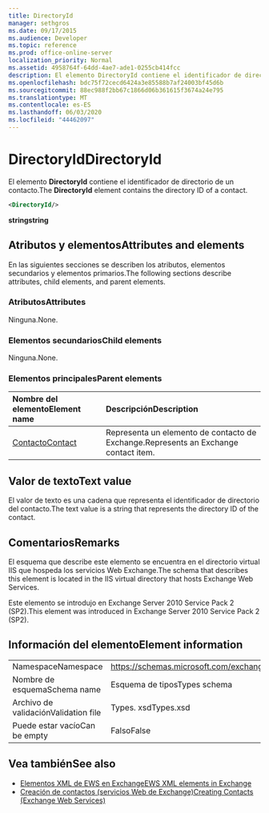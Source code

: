 ```yaml
---
title: DirectoryId
manager: sethgros
ms.date: 09/17/2015
ms.audience: Developer
ms.topic: reference
ms.prod: office-online-server
localization_priority: Normal
ms.assetid: 4958764f-64dd-4ae7-ade1-0255cb414fcc
description: El elemento DirectoryId contiene el identificador de directorio de un contacto.
ms.openlocfilehash: bdc75f72cecd6424a3e85588b7af24003bf45d6b
ms.sourcegitcommit: 88ec988f2bb67c1866d06b361615f3674a24e795
ms.translationtype: MT
ms.contentlocale: es-ES
ms.lasthandoff: 06/03/2020
ms.locfileid: "44462097"
---
```

# <a name="directoryid"></a><span data-ttu-id="cbb04-103">DirectoryId</span><span class="sxs-lookup"><span data-stu-id="cbb04-103">DirectoryId</span></span>

<span data-ttu-id="cbb04-104">El elemento **DirectoryId** contiene el identificador de directorio de un contacto.</span><span class="sxs-lookup"><span data-stu-id="cbb04-104">The **DirectoryId** element contains the directory ID of a contact.</span></span> 
  
```XML
<DirectoryId/>
```

 <span data-ttu-id="cbb04-105">**string**</span><span class="sxs-lookup"><span data-stu-id="cbb04-105">**string**</span></span>
## <a name="attributes-and-elements"></a><span data-ttu-id="cbb04-106">Atributos y elementos</span><span class="sxs-lookup"><span data-stu-id="cbb04-106">Attributes and elements</span></span>

<span data-ttu-id="cbb04-107">En las siguientes secciones se describen los atributos, elementos secundarios y elementos primarios.</span><span class="sxs-lookup"><span data-stu-id="cbb04-107">The following sections describe attributes, child elements, and parent elements.</span></span>
  
### <a name="attributes"></a><span data-ttu-id="cbb04-108">Atributos</span><span class="sxs-lookup"><span data-stu-id="cbb04-108">Attributes</span></span>

<span data-ttu-id="cbb04-109">Ninguna.</span><span class="sxs-lookup"><span data-stu-id="cbb04-109">None.</span></span>
  
### <a name="child-elements"></a><span data-ttu-id="cbb04-110">Elementos secundarios</span><span class="sxs-lookup"><span data-stu-id="cbb04-110">Child elements</span></span>

<span data-ttu-id="cbb04-111">Ninguna.</span><span class="sxs-lookup"><span data-stu-id="cbb04-111">None.</span></span>
  
### <a name="parent-elements"></a><span data-ttu-id="cbb04-112">Elementos principales</span><span class="sxs-lookup"><span data-stu-id="cbb04-112">Parent elements</span></span>

|<span data-ttu-id="cbb04-113">**Nombre del elemento**</span><span class="sxs-lookup"><span data-stu-id="cbb04-113">**Element name**</span></span>|<span data-ttu-id="cbb04-114">**Descripción**</span><span class="sxs-lookup"><span data-stu-id="cbb04-114">**Description**</span></span>|
|:-----|:-----|
|[<span data-ttu-id="cbb04-115">Contacto</span><span class="sxs-lookup"><span data-stu-id="cbb04-115">Contact</span></span>](contact.md) <br/> |<span data-ttu-id="cbb04-116">Representa un elemento de contacto de Exchange.</span><span class="sxs-lookup"><span data-stu-id="cbb04-116">Represents an Exchange contact item.</span></span>  <br/> |
   
## <a name="text-value"></a><span data-ttu-id="cbb04-117">Valor de texto</span><span class="sxs-lookup"><span data-stu-id="cbb04-117">Text value</span></span>

<span data-ttu-id="cbb04-118">El valor de texto es una cadena que representa el identificador de directorio del contacto.</span><span class="sxs-lookup"><span data-stu-id="cbb04-118">The text value is a string that represents the directory ID of the contact.</span></span>
  
## <a name="remarks"></a><span data-ttu-id="cbb04-119">Comentarios</span><span class="sxs-lookup"><span data-stu-id="cbb04-119">Remarks</span></span>

<span data-ttu-id="cbb04-120">El esquema que describe este elemento se encuentra en el directorio virtual IIS que hospeda los servicios Web Exchange.</span><span class="sxs-lookup"><span data-stu-id="cbb04-120">The schema that describes this element is located in the IIS virtual directory that hosts Exchange Web Services.</span></span>
  
<span data-ttu-id="cbb04-121">Este elemento se introdujo en Exchange Server 2010 Service Pack 2 (SP2).</span><span class="sxs-lookup"><span data-stu-id="cbb04-121">This element was introduced in Exchange Server 2010 Service Pack 2 (SP2).</span></span>
  
## <a name="element-information"></a><span data-ttu-id="cbb04-122">Información del elemento</span><span class="sxs-lookup"><span data-stu-id="cbb04-122">Element information</span></span>

|||
|:-----|:-----|
|<span data-ttu-id="cbb04-123">Namespace</span><span class="sxs-lookup"><span data-stu-id="cbb04-123">Namespace</span></span>  <br/> |https://schemas.microsoft.com/exchange/services/2006/types  <br/> |
|<span data-ttu-id="cbb04-124">Nombre de esquema</span><span class="sxs-lookup"><span data-stu-id="cbb04-124">Schema name</span></span>  <br/> |<span data-ttu-id="cbb04-125">Esquema de tipos</span><span class="sxs-lookup"><span data-stu-id="cbb04-125">Types schema</span></span>  <br/> |
|<span data-ttu-id="cbb04-126">Archivo de validación</span><span class="sxs-lookup"><span data-stu-id="cbb04-126">Validation file</span></span>  <br/> |<span data-ttu-id="cbb04-127">Types. xsd</span><span class="sxs-lookup"><span data-stu-id="cbb04-127">Types.xsd</span></span>  <br/> |
|<span data-ttu-id="cbb04-128">Puede estar vacío</span><span class="sxs-lookup"><span data-stu-id="cbb04-128">Can be empty</span></span>  <br/> |<span data-ttu-id="cbb04-129">Falso</span><span class="sxs-lookup"><span data-stu-id="cbb04-129">False</span></span>  <br/> |
   
## <a name="see-also"></a><span data-ttu-id="cbb04-130">Vea también</span><span class="sxs-lookup"><span data-stu-id="cbb04-130">See also</span></span>

- [<span data-ttu-id="cbb04-131">Elementos XML de EWS en Exchange</span><span class="sxs-lookup"><span data-stu-id="cbb04-131">EWS XML elements in Exchange</span></span>](ews-xml-elements-in-exchange.md)
- [<span data-ttu-id="cbb04-132">Creación de contactos (servicios Web de Exchange)</span><span class="sxs-lookup"><span data-stu-id="cbb04-132">Creating Contacts (Exchange Web Services)</span></span>](https://msdn.microsoft.com/library/4845917e-70d1-481c-bbd7-011ec6571789%28Office.15%29.aspx)


